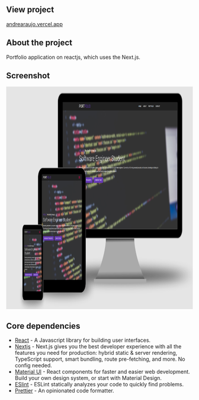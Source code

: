 ## View project

[andrearaujo.vercel.app](https://andrearaujo.vercel.app/)

## About the project

Portfolio application on reactjs, which uses the Next.js.

## Screenshot

<img height="600em" src="https://github.com/devaraujstein/andre-araujo-portfolio-se/blob/main/public/devices.png?raw=true" />

## Core dependencies

- [React](https://reactjs.org/) - A Javascript library for building user interfaces.
- [Nextjs](https://nextjs.org/) - Next.js gives you the best developer experience with all the features you need for production: hybrid static & server rendering, TypeScript support, smart bundling, route pre-fetching, and more. No config needed.
- [Material UI](https://material-ui.com/) - React components for faster and easier web development. Build your own design system, or start with Material Design.
- [ESlint](https://eslint.org/) - ESLint statically analyzes your code to quickly find problems.
- [Prettier](https://prettier.io/) - An opinionated code formatter.
